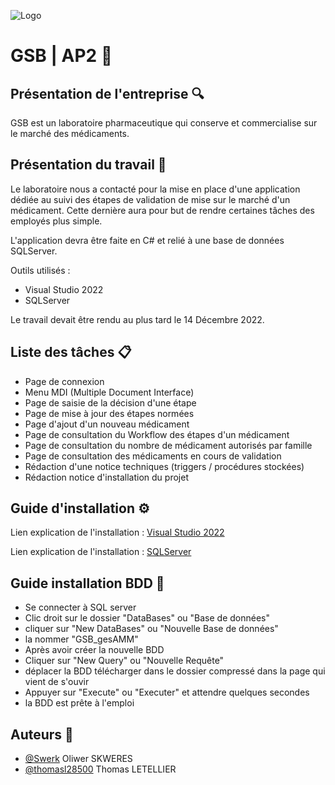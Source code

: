 
![Logo](https://sites.google.com/site/portcomptongjea/_/rsrc/1472690907149/missions/projetpersonnelencadre-bts/gsb.jpg)


# GSB | AP2 🔬

## Présentation de l'entreprise 🔍

GSB est un laboratoire pharmaceutique qui conserve et commercialise sur le marché des médicaments.

## Présentation du travail 🚧

Le laboratoire nous a contacté pour la mise en place d'une application dédiée au suivi des 
étapes de validation de mise sur le marché d'un médicament. Cette dernière aura pour but de rendre certaines 
tâches des employés plus simple.

L'application devra être faite en C# et relié à une base de données SQLServer.

Outils utilisés :

- Visual Studio 2022
- SQLServer

Le travail devait être rendu au plus tard le 14 Décembre 2022.

## Liste des tâches 📋

- Page de connexion
- Menu MDI (Multiple Document Interface)
- Page de saisie de la décision d'une étape
- Page de mise à jour des étapes normées
- Page d'ajout d'un nouveau médicament
- Page de consultation du Workflow des étapes d'un médicament
- Page de consultation du nombre de médicament autorisés par famille
- Page de consultation des médicaments en cours de validation
- Rédaction d'une notice techniques (triggers / procédures stockées)
- Rédaction notice d'installation du projet

## Guide d'installation ⚙️

Lien explication de l'installation : [Visual Studio 2022](https://learn.microsoft.com/fr-fr/visualstudio/install/install-visual-studio?view=vs-2022)

Lien explication de l'installation : [SQLServer](https://www.visual-expert.com/FR/visual-expert-documentation/install-and-configure-visual-expert/sql-server-2019-installation-guide.html)

## Guide installation BDD 🔧
- Se connecter à SQL server
- Clic droit sur le dossier "DataBases" ou "Base de données"
- cliquer sur "New DataBases" ou "Nouvelle Base de données"
- la nommer "GSB_gesAMM"
- Après avoir créer la nouvelle BDD
- Cliquer sur "New Query" ou "Nouvelle Requête"
- déplacer la BDD télécharger dans le dossier compressé dans la page qui vient de s'ouvir
- Appuyer sur "Execute" ou "Executer" et attendre quelques secondes
- la BDD est prête à l'emploi


## Auteurs 📝

- [@Swerk](https://www.github.com/SwerF) Oliwer SKWERES
- [@thomasl28500](https://www.github.com/thomasl28500) Thomas LETELLIER

